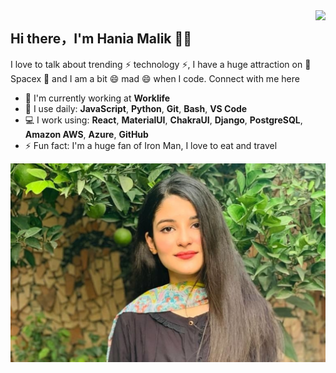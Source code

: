 
<img align="right" src="https://github-readme-stats.vercel.app/api?username=Hania-Malik&show_icons=true&icon_color=CE1D2D&text_color=718096&bg_color=00000000&hide_title=true&hide_border=true" />

## Hi there，I'm Hania Malik 🙋‍♂️
I love to talk about trending ⚡ technology ⚡, I have a huge attraction on 🔭 Spacex 🔭 and I am a bit 😄 mad 😄 when I code. Connect with me here

- 🏢 I'm currently working at **Worklife**
- 🚀 I use daily: **JavaScript**, **Python**, **Git**, **Bash**, **VS Code**
- 💻 I work using: **React**, **MaterialUI**, **ChakraUI**, **Django**, **PostgreSQL**, **Amazon AWS**, **Azure**, **GitHub**
- ⚡️ Fun fact: I'm a huge fan of Iron Man, I love to eat and travel
<img align="center" src="https://github.com/Hania-Malik/Hania-Malik/blob/main/me.png" />
